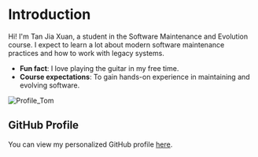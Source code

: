 #  Introduction

Hi! I'm Tan Jia Xuan, a student in the Software Maintenance and Evolution course. 
I expect to learn a lot about modern software maintenance practices and how to work with legacy systems.
- **Fun fact**: I love playing the guitar in my free time.
- **Course expectations**: To gain hands-on experience in maintaining and evolving software.
  
![Profile_Tom](https://github.com/user-attachments/assets/eec3f415-2cd5-4299-99a5-b02ada11b675)

## GitHub Profile
You can view my personalized GitHub profile [here](https://github.com/Kayxiii).
